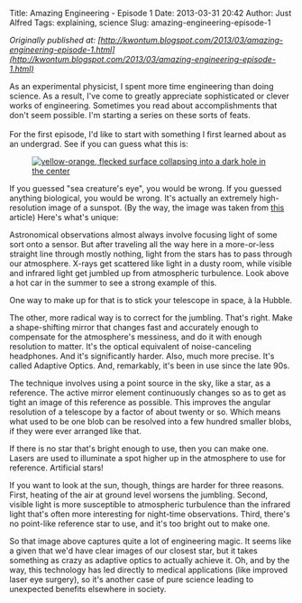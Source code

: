 Title: Amazing Engineering - Episode 1
Date: 2013-03-31 20:42
Author: Just Alfred
Tags: explaining, science
Slug: amazing-engineering-episode-1

*Originally published at: [http://kwontum.blogspot.com/2013/03/amazing-engineering-episode-1.html](http://kwontum.blogspot.com/2013/03/amazing-engineering-episode-1.html)*

As an experimental physicist, I spent more time engineering than doing
science. As a result, I've come to greatly appreciate sophisticated or
clever works of engineering. Sometimes you read about accomplishments
that don't seem possible. I'm starting a series on these sorts of
feats.  
<a name="more"></a>  
For the first episode, I'd like to start with something I first learned
about as an undergrad. See if you can guess what this is:  
  
<figure>
  <a href="http://d1jqu7g1y74ds1.cloudfront.net/wp-content/uploads/2010/08/sunspot.jpg">
    <img src="http://d1jqu7g1y74ds1.cloudfront.net/wp-content/uploads/2010/08/sunspot.jpg" alt="yellow-orange, flecked surface collapsing into a dark hole in the center">
  </a>
</figure>
  
If you guessed "sea creature's eye", you would be wrong. If you guessed
anything biological, you would be wrong. It's actually an extremely
high-resolution image of a sunspot. (By the way, the image was taken
from
[this](http://www.universetoday.com/71971/amazing-sunspot-image-from-new-solar-telescope/)
article) Here's what's unique:  
  
Astronomical observations almost always involve focusing light of some
sort onto a sensor. But after traveling all the way here in a
more-or-less straight line through mostly nothing, light from the stars
has to pass through our atmosphere. X-rays get scattered like light in a
dusty room, while visible and infrared light get jumbled up from
atmospheric turbulence. Look above a hot car in the summer to see a
strong example of this.  
  
One way to make up for that is to stick your telescope in space, à la
Hubble.  
  
The other, more radical way is to correct for the jumbling. That's
right. Make a shape-shifting mirror that changes fast and accurately
enough to compensate for the atmosphere's messiness, and do it with
enough resolution to matter. It's the optical equivalent of
noise-canceling headphones. And it's significantly harder. Also, much
more precise. It's called Adaptive Optics. And, remarkably, it's been in
use since the late 90s.  
  
The technique involves using a point source in the sky, like a star, as
a reference. The active mirror element continuously changes so as to get
as tight an image of this reference as possible. This improves the
angular resolution of a telescope by a factor of about twenty or so.
Which means what used to be one blob can be resolved into a few hundred
smaller blobs, if they were ever arranged like that.  
  
If there is no star that's bright enough to use, then you can make one.
Lasers are used to illuminate a spot higher up in the atmosphere to use
for reference. Artificial stars!  
  
If you want to look at the sun, though, things are harder for three
reasons. First, heating of the air at ground level worsens the jumbling.
Second, visible light is more susceptible to atmospheric turbulence than
the infrared light that's often more interesting for night-time
observations. Third, there's no point-like reference star to use, and
it's too bright out to make one.  
  
So that image above captures quite a lot of engineering magic. It seems
like a given that we'd have clear images of our closest star, but it
takes something as crazy as adaptive optics to actually achieve it. Oh,
and by the way, this technology has led directly to medical applications
(like improved laser eye surgery), so it's another case of pure science
leading to unexpected benefits elsewhere in society.

</p>

